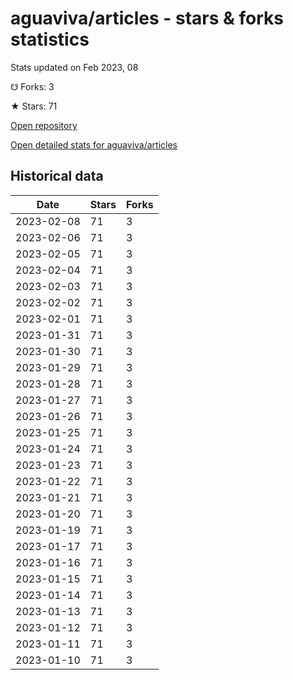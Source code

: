 # aguaviva/articles - stars & forks statistics

Stats updated on Feb 2023, 08

☋ Forks: 3

★ Stars: 71

[Open repository](https://github.com/aguaviva/articles)

[Open detailed stats for aguaviva/articles](https://reviewgithub.com/rep/aguaviva/articles)

## Historical data
| Date | Stars | Forks |
|------|-------|-------|
| 2023-02-08 | 71 | 3 | 
| 2023-02-06 | 71 | 3 | 
| 2023-02-05 | 71 | 3 | 
| 2023-02-04 | 71 | 3 | 
| 2023-02-03 | 71 | 3 | 
| 2023-02-02 | 71 | 3 | 
| 2023-02-01 | 71 | 3 | 
| 2023-01-31 | 71 | 3 | 
| 2023-01-30 | 71 | 3 | 
| 2023-01-29 | 71 | 3 | 
| 2023-01-28 | 71 | 3 | 
| 2023-01-27 | 71 | 3 | 
| 2023-01-26 | 71 | 3 | 
| 2023-01-25 | 71 | 3 | 
| 2023-01-24 | 71 | 3 | 
| 2023-01-23 | 71 | 3 | 
| 2023-01-22 | 71 | 3 | 
| 2023-01-21 | 71 | 3 | 
| 2023-01-20 | 71 | 3 | 
| 2023-01-19 | 71 | 3 | 
| 2023-01-17 | 71 | 3 | 
| 2023-01-16 | 71 | 3 | 
| 2023-01-15 | 71 | 3 | 
| 2023-01-14 | 71 | 3 | 
| 2023-01-13 | 71 | 3 | 
| 2023-01-12 | 71 | 3 | 
| 2023-01-11 | 71 | 3 | 
| 2023-01-10 | 71 | 3 | 

